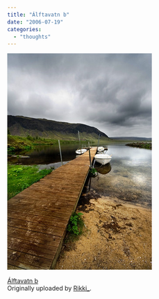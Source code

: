```yaml
---
title: "Álftavatn b"
date: "2006-07-19"
categories: 
  - "thoughts"
---
```


[![](images/171254472_4573ba246f.jpg)](http://www.flickr.com/photos/rikki_/171254472/ "photo sharing")  

[Álftavatn b](http://www.flickr.com/photos/rikki_/171254472/)  
Originally uploaded by [Rikki\_](http://www.flickr.com/people/rikki_/).
